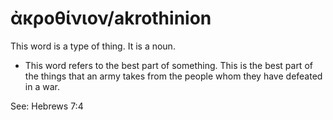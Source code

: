 # ἀκροθίνιον/akrothinion
This word is a type of thing. It is a noun.
* This word refers to the best part of something. This is the best part of the things that an army takes from the people whom they have defeated in a war.

See: Hebrews 7:4
